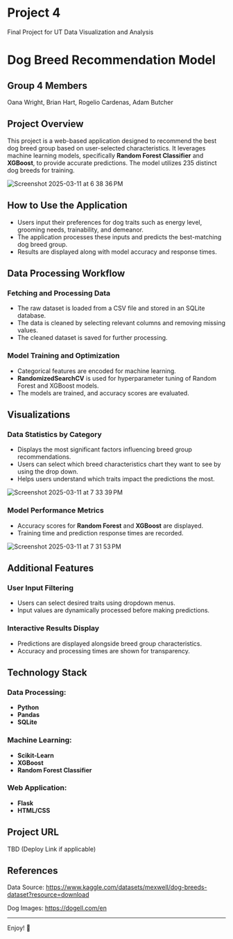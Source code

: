 # Project 4
Final Project for UT Data Visualization and Analysis

# Dog Breed Recommendation Model

## Group 4 Members
Oana Wright, Brian Hart, Rogelio Cardenas, Adam Butcher

## Project Overview
This project is a web-based application designed to recommend the best dog breed group based on user-selected characteristics. It leverages machine learning models, specifically **Random Forest Classifier** and **XGBoost**, to provide accurate predictions. The model utilizes 235 distinct dog breeds for training.

![Screenshot 2025-03-11 at 6 38 36 PM](https://github.com/user-attachments/assets/bb707bee-fb03-4106-84ce-1458e15a977f)


## How to Use the Application
- Users input their preferences for dog traits such as energy level, grooming needs, trainability, and demeanor.
- The application processes these inputs and predicts the best-matching dog breed group.
- Results are displayed along with model accuracy and response times.

## Data Processing Workflow

### Fetching and Processing Data
- The raw dataset is loaded from a CSV file and stored in an SQLite database.
- The data is cleaned by selecting relevant columns and removing missing values.
- The cleaned dataset is saved for further processing.

### Model Training and Optimization
- Categorical features are encoded for machine learning.
- **RandomizedSearchCV** is used for hyperparameter tuning of Random Forest and XGBoost models.
- The models are trained, and accuracy scores are evaluated.

## Visualizations

### Data Statistics by Category
- Displays the most significant factors influencing breed group recommendations.
- Users can select which breed characteristics chart they want to see by using the drop down.
- Helps users understand which traits impact the predictions the most.

![Screenshot 2025-03-11 at 7 33 39 PM](https://github.com/user-attachments/assets/bc2bc1d9-3fad-42b1-a79b-dc0bee681bc1)

### Model Performance Metrics
- Accuracy scores for **Random Forest** and **XGBoost** are displayed.
- Training time and prediction response times are recorded.

![Screenshot 2025-03-11 at 7 31 53 PM](https://github.com/user-attachments/assets/5ac41aea-e28a-4a2f-abed-e1cdbb6d0b18)

## Additional Features

### User Input Filtering
- Users can select desired traits using dropdown menus.
- Input values are dynamically processed before making predictions.

### Interactive Results Display
- Predictions are displayed alongside breed group characteristics.
- Accuracy and processing times are shown for transparency.

## Technology Stack

### Data Processing:
- **Python**
- **Pandas**
- **SQLite**

### Machine Learning:
- **Scikit-Learn**
- **XGBoost**
- **Random Forest Classifier**

### Web Application:
- **Flask**
- **HTML/CSS**

## Project URL
TBD (Deploy Link if applicable)

## References

Data Source: https://www.kaggle.com/datasets/mexwell/dog-breeds-dataset?resource=download

Dog Images: https://dogell.com/en

---
Enjoy! 🐶


